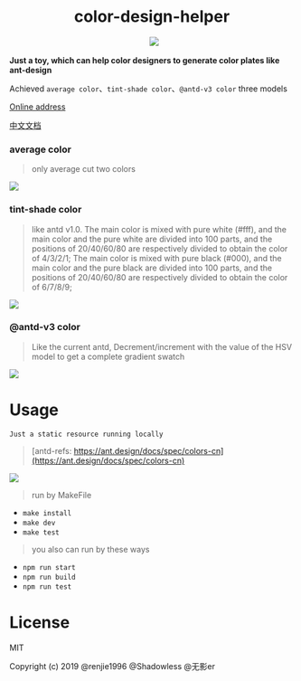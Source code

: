 <h1 align="center">color-design-helper</h1>

 <p align="center">
   <a href="http://zerolty.com/color-design-helper/"><img id="pic" src="https://user-images.githubusercontent.com/25033420/50951006-af719180-14e6-11e9-86d7-24ea64585b5d.png"></a>
 </p>


**Just a toy, which can help color designers to generate color plates like ant-design**

Achieved `average color`、`tint-shade color`、`@antd-v3 color` three models

[Online address](http://zerolty.com/color-design-helper/)

[中文文档](https://github.com/renjie1996/color-design-helper/blob/master/docs/CN.md)

### average color
> only average cut two colors

![](https://user-images.githubusercontent.com/25033420/50901149-4b04f280-1452-11e9-9a37-9d2d59817302.png)

### tint-shade color
> like antd v1.0. The main color is mixed with pure white (#fff), and the main color and the pure white are divided into 100 parts, and the positions of 20/40/60/80 are respectively divided to obtain the color of 4/3/2/1;
> The main color is mixed with pure black (#000), and the main color and the pure black are divided into 100 parts, and the positions of 20/40/60/80 are respectively divided to obtain the color of 6/7/8/9;

![](https://user-images.githubusercontent.com/25033420/50901164-4e987980-1452-11e9-9f04-2751dbe805d7.png)

### @antd-v3 color
> Like the current antd, Decrement/increment with the value of the HSV model to get a complete gradient swatch

![](https://user-images.githubusercontent.com/25033420/50903156-e5b40000-1457-11e9-8b5a-d3781a4f89ac.png)

# Usage
`Just a static resource running locally`

> [antd-refs: https://ant.design/docs/spec/colors-cn](https://ant.design/docs/spec/colors-cn)

![](https://user-images.githubusercontent.com/25033420/50901576-a4215600-1453-11e9-9210-e7324273e386.png)


> run by MakeFile

- `make install`
- `make dev`
- `make test`
> you also can run by these ways

- `npm run start`
- `npm run build`
- `npm run test`

# License

MIT

Copyright (c) 2019 @renjie1996 @Shadowless @无影er
